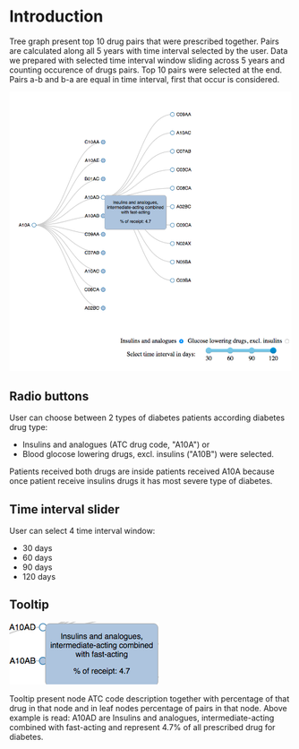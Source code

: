 # Introduction

Tree graph present top 10 drug pairs that were prescribed together. Pairs are calculated along all 5 years with time interval selected by the user. Data we prepared with selected time interval window sliding across 5 years and counting occurence of drugs pairs. Top 10 pairs were selected at the end. Pairs a-b and b-a are equal in time interval, first that occur is considered.

![treeGraph](https://github.com/AndrejFa/D3-visualization/blob/master/img/tree_v1.png)

## Radio buttons

User can choose between 2 types of diabetes patients according diabetes drug type: 
- Insulins and analogues (ATC drug code, "A10A") or 
- Blood glocose lowering drugs, excl. insulins ("A10B") were selected.

Patients received both drugs are inside patients received A10A because once patient receive insulins drugs it has most severe type of diabetes.

## Time interval slider

User can select 4 time interval window:
- 30 days
- 60 days
- 90 days
- 120 days

## Tooltip 

![treeGraphTooltip](https://github.com/AndrejFa/D3-visualization/blob/master/img/tree_v1_tooltip.png)

Tooltip present node ATC code description together with percentage of that drug in that node and in leaf nodes percentage of pairs in that node. Above example is read: A10AD are Insulins and analogues, intermediate-acting combined with fast-acting and represent 4.7% of all prescribed drug for diabetes. 